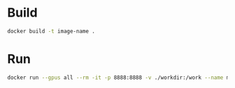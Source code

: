 # Build
``` sh
docker build -t image-name .
```
# Run
``` sh
docker run --gpus all --rm -it -p 8888:8888 -v ./workdir:/work --name my-llm image-name
```